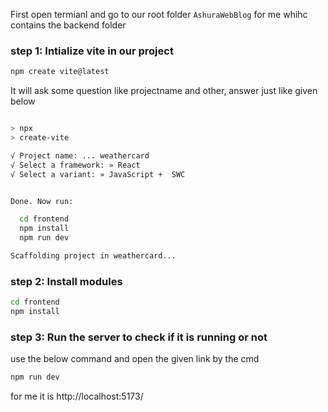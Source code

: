 First open termianl and go to our root folder `AshuraWebBlog` for me whihc contains  the backend folder
### step 1: Intialize vite in our project
```bash
npm create vite@latest
```
It will ask some question like projectname and other, answer just like given below
```bash

> npx
> create-vite

√ Project name: ... weathercard
√ Select a framework: » React
√ Select a variant: » JavaScript +  SWC


Done. Now run:

  cd frontend
  npm install
  npm run dev

Scaffolding project in weathercard...
```
### step 2: Install modules
```bash
cd frontend
npm install
```

### step 3: Run the server to check if it is running or not
use the below command and open the given link by the cmd
```bash
npm run dev
```
for me it is http://localhost:5173/
